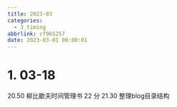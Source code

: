 ```yaml
---
title: 2023-03
categories:
  - 3_timing
abbrlink: cf965257
date: 2023-03-01 00:00:01
---
```




# 1. 03-18

20.50 柳比歇夫时间管理书 22 分
21.30 整理blog目录结构 

